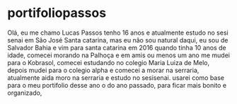 # portifoliopassos
Olá, eu me chamo Lucas Passos tenho 16 anos e atualmente estudo no sesi senai em São José Santa catarina, mas eu não sou natural daqui, eu sou de Salvador Bahia e vim para santa catarina em 2016 quando tinha 10 anos de idade, comecei morando na Palhoça  e em amis ou menos um ano me mudei para o Kobrasol, comecei estudando no colegio Maria Luiza de Melo, depois mudei para o colegio alpha e comecei a morar na serraria, atualmente aida moro na serraria e estudo no sesisenai.
usarei como base para o meu portifolio desse ano o do ano passado, para ficar mais bonito e organizado, 
